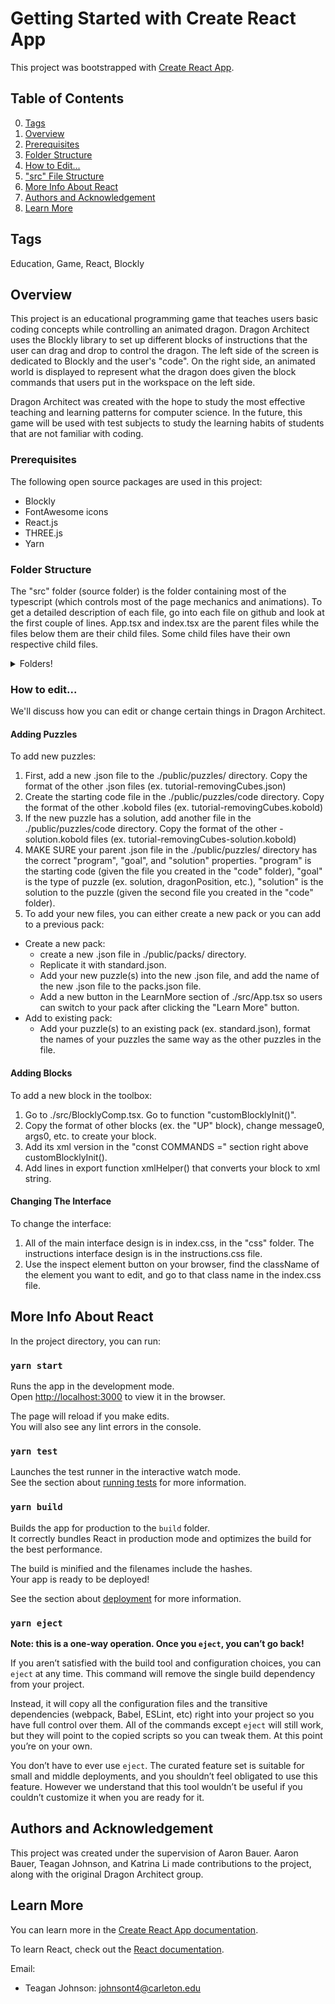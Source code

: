 # Getting Started with Create React App

This project was bootstrapped with [Create React App](https://github.com/facebook/create-react-app).

## Table of Contents
0. [ Tags ](#tags)
1. [ Overview ](#overview)
2. [ Prerequisites ](#prereqs)
3. [ Folder Structure ](#files)
4. [ How to Edit... ](#howTo)
5. [ "src" File Structure ](#files)
6. [ More Info About React ](#availableScripts)
7. [ Authors and Acknowledgement ](#authAck)
8. [ Learn More ](#learnMore)

<a name="tags"></a>
## Tags

Education, Game, React, Blockly

<a name="overview"></a>
## Overview

This project is an educational programming game that teaches users basic coding concepts while controlling an animated dragon.
Dragon Architect uses the Blockly library to set up different blocks of instructions that the user can drag and drop to control the dragon.
The left side of the screen is dedicated to Blockly and the user's "code". On the right side, an animated world is displayed to represent what the dragon does given the block commands that users put in the workspace on the left side.

Dragon Architect was created with the hope to study the most effective teaching and learning patterns for computer science. In the future, this game will be used with test subjects to study the learning habits of students that are not familiar with coding.

<a name="prereqs"></a>
### Prerequisites

The following open source packages are used in this project:
* Blockly
* FontAwesome icons
* React.js
* THREE.js
* Yarn

<a name="files"></a>
### Folder Structure

The "src" folder (source folder) is the folder containing most of the typescript (which controls most of the page mechanics and animations). To get a detailed description of each file, go into each file on github and look at the first couple of lines. App.tsx and index.tsx are the parent files while the files below them are their child files. Some child files have their own respective child files.

<details>
<summary>Folders!</summary>
* "node_modules"
  * "public"
    * "media"
      * Contains many images and sounds
    * "packs"
      * packs.json
      * standard.json
      * test.json
    * "puzzles"
      * "code"
        * There are lots of ".kobold" files in the "code" folder. (Kobold is the name of Dragon Architect's programming language)
      * The rest of the files are .json files
    * index.html
    * manifest.json
    * robots.txt
    * "src"
      * "css"
        * index.css
        * instructions.css
      * App.tsx (NOT A FOLDER. Just sub-bulleted to show parent/child file relationship)
        * BlocklyComp.tsx
          * BlocklyExtensions.ts
        * Display.tsx
          * CameraPositioning.tsx
          * FontAwesomeIcons.tsx
          * Slider.tsx
        * Parser.ts
          * Parser.test.ts
        * Simulator.ts
          * Simulator.test.ts
      * index.tsx (NOT A FOLDER. Just sub-bulleted to show parent/child file relationship)
        * InstructionsGoal.tsx
        * PuzzleManager.ts
        * PuzzleSelect.tsx
        * PuzzleState.ts
        * react-app-env.d.ts
        * RunButton.tsx
        * StdLib.ts
        * Util.ts
        * WorldState.ts
    * .gitingnore
    * package.json
    * README.md
    * tsconfig.json
    * yarn-error.log
    * yarn.lock
</details>

<a name="howTo"></a>
### How to edit...

We'll discuss how you can edit or change certain things in Dragon Architect.

#### Adding Puzzles
To add new puzzles:
1. First, add a new .json file to the ./public/puzzles/ directory. Copy the format of the other .json files (ex. tutorial-removingCubes.json)
2. Create the starting code file in the ./public/puzzles/code directory. Copy the format of the other .kobold files (ex. tutorial-removingCubes.kobold)
3. If the new puzzle has a solution, add another file in the ./public/puzzles/code directory. Copy the format of the other -solution.kobold files (ex. tutorial-removingCubes-solution.kobold)
4. MAKE SURE your parent .json file in the ./public/puzzles/ directory has the correct "program", "goal", and "solution" properties. "program" is the starting code (given the file you created in the "code" folder), "goal" is the type of puzzle (ex. solution, dragonPosition, etc.), "solution" is the solution to the puzzle (given the second file you created in the "code" folder).
5. To add your new files, you can either create a new pack or you can add to a previous pack:
  * Create a new pack:
    * create a new .json file in ./public/packs/ directory.
    * Replicate it with standard.json.
    * Add your new puzzle(s) into the new .json file, and add the name of the new .json file to the packs.json file.
    * Add a new button in the LearnMore section of ./src/App.tsx so users can switch to your pack after clicking the "Learn More" button.
  * Add to existing pack:
    * Add your puzzle(s) to an existing pack (ex. standard.json), format the names of your puzzles the same way as the other puzzles in the file.

#### Adding Blocks
To add a new block in the toolbox:
1. Go to ./src/BlocklyComp.tsx. Go to function "customBlocklyInit()".
2. Copy the format of other blocks (ex. the "UP" block), change message0, args0, etc. to create your block.
3. Add its xml version in the "const COMMANDS =" section right above customBlocklyInit().
4. Add lines in export function xmlHelper() that converts your block to xml string.

#### Changing The Interface
To change the interface:
1. All of the main interface design is in index.css, in the "css" folder. The instructions interface design is in the instructions.css file.
2. Use the inspect element button on your browser, find the className of the element you want to edit, and go to that class name in the index.css file.

<a name="availableScripts"></a>
## More Info About React

In the project directory, you can run:

### `yarn start`

Runs the app in the development mode.\
Open [http://localhost:3000](http://localhost:3000) to view it in the browser.

The page will reload if you make edits.\
You will also see any lint errors in the console.

### `yarn test`

Launches the test runner in the interactive watch mode.\
See the section about [running tests](https://facebook.github.io/create-react-app/docs/running-tests) for more information.

### `yarn build`

Builds the app for production to the `build` folder.\
It correctly bundles React in production mode and optimizes the build for the best performance.

The build is minified and the filenames include the hashes.\
Your app is ready to be deployed!

See the section about [deployment](https://facebook.github.io/create-react-app/docs/deployment) for more information.

### `yarn eject`

**Note: this is a one-way operation. Once you `eject`, you can’t go back!**

If you aren’t satisfied with the build tool and configuration choices, you can `eject` at any time. This command will remove the single build dependency from your project.

Instead, it will copy all the configuration files and the transitive dependencies (webpack, Babel, ESLint, etc) right into your project so you have full control over them. All of the commands except `eject` will still work, but they will point to the copied scripts so you can tweak them. At this point you’re on your own.

You don’t have to ever use `eject`. The curated feature set is suitable for small and middle deployments, and you shouldn’t feel obligated to use this feature. However we understand that this tool wouldn’t be useful if you couldn’t customize it when you are ready for it.

<a name="authAck"></a>
## Authors and Acknowledgement

This project was created under the supervision of Aaron Bauer. Aaron Bauer, Teagan Johnson, and Katrina Li made contributions to the project, along with the original Dragon Architect group.

<a name="learnMore"></a>
## Learn More

You can learn more in the [Create React App documentation](https://facebook.github.io/create-react-app/docs/getting-started).

To learn React, check out the [React documentation](https://reactjs.org/).

Email:
* Teagan Johnson: johnsont4@carleton.edu
